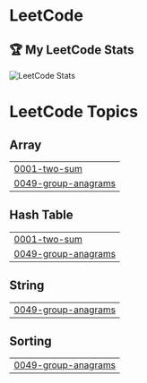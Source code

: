 # LeetCode
## 🏆 My LeetCode Stats
![LeetCode Stats](https://leetcode-stats.vercel.app/api?username=PranavBabu3245&theme=dark)

<!---LeetCode Topics Start-->
# LeetCode Topics
## Array
|  |
| ------- |
| [0001-two-sum](https://github.com/PranavSundaresanBabu/LeetCode/tree/master/0001-two-sum) |
| [0049-group-anagrams](https://github.com/PranavSundaresanBabu/LeetCode/tree/master/0049-group-anagrams) |
## Hash Table
|  |
| ------- |
| [0001-two-sum](https://github.com/PranavSundaresanBabu/LeetCode/tree/master/0001-two-sum) |
| [0049-group-anagrams](https://github.com/PranavSundaresanBabu/LeetCode/tree/master/0049-group-anagrams) |
## String
|  |
| ------- |
| [0049-group-anagrams](https://github.com/PranavSundaresanBabu/LeetCode/tree/master/0049-group-anagrams) |
## Sorting
|  |
| ------- |
| [0049-group-anagrams](https://github.com/PranavSundaresanBabu/LeetCode/tree/master/0049-group-anagrams) |
<!---LeetCode Topics End-->